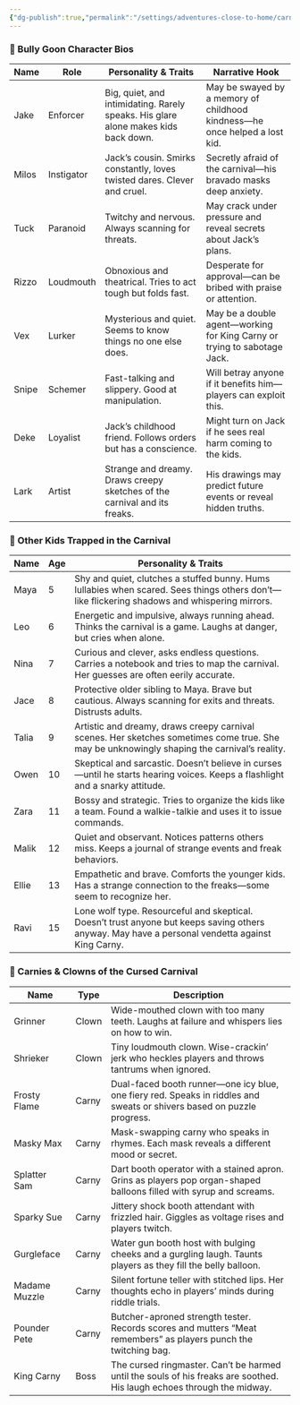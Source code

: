 ```yaml
---
{"dg-publish":true,"permalink":"/settings/adventures-close-to-home/carnival/carnies-and-kidz/"}
---
```


### 🧨 Bully Goon Character Bios

| Name  | Role       | Personality & Traits                                                               | Narrative Hook                                                             |
| ----- | ---------- | ---------------------------------------------------------------------------------- | -------------------------------------------------------------------------- |
| Jake  | Enforcer   | Big, quiet, and intimidating. Rarely speaks. His glare alone makes kids back down. | May be swayed by a memory of childhood kindness—he once helped a lost kid. |
| Milos | Instigator | Jack’s cousin. Smirks constantly, loves twisted dares. Clever and cruel.           | Secretly afraid of the carnival—his bravado masks deep anxiety.            |
| Tuck  | Paranoid   | Twitchy and nervous. Always scanning for threats.                                  | May crack under pressure and reveal secrets about Jack’s plans.            |
| Rizzo | Loudmouth  | Obnoxious and theatrical. Tries to act tough but folds fast.                       | Desperate for approval—can be bribed with praise or attention.             |
| Vex   | Lurker     | Mysterious and quiet. Seems to know things no one else does.                       | May be a double agent—working for King Carny or trying to sabotage Jack.   |
| Snipe | Schemer    | Fast-talking and slippery. Good at manipulation.                                   | Will betray anyone if it benefits him—players can exploit this.            |
| Deke  | Loyalist   | Jack’s childhood friend. Follows orders but has a conscience.                      | Might turn on Jack if he sees real harm coming to the kids.                |
| Lark  | Artist     | Strange and dreamy. Draws creepy sketches of the carnival and its freaks.          | His drawings may predict future events or reveal hidden truths.            |
### 🎠 Other Kids Trapped in the Carnival

| Name  | Age | Personality & Traits |
|-------|-----|----------------------|
| Maya  | 5   | Shy and quiet, clutches a stuffed bunny. Hums lullabies when scared. Sees things others don’t—like flickering shadows and whispering mirrors. |
| Leo   | 6   | Energetic and impulsive, always running ahead. Thinks the carnival is a game. Laughs at danger, but cries when alone. |
| Nina  | 7   | Curious and clever, asks endless questions. Carries a notebook and tries to map the carnival. Her guesses are often eerily accurate. |
| Jace  | 8   | Protective older sibling to Maya. Brave but cautious. Always scanning for exits and threats. Distrusts adults. |
| Talia | 9   | Artistic and dreamy, draws creepy carnival scenes. Her sketches sometimes come true. She may be unknowingly shaping the carnival’s reality. |
| Owen  | 10  | Skeptical and sarcastic. Doesn’t believe in curses—until he starts hearing voices. Keeps a flashlight and a snarky attitude. |
| Zara  | 11  | Bossy and strategic. Tries to organize the kids like a team. Found a walkie-talkie and uses it to issue commands. |
| Malik | 12  | Quiet and observant. Notices patterns others miss. Keeps a journal of strange events and freak behaviors. |
| Ellie | 13  | Empathetic and brave. Comforts the younger kids. Has a strange connection to the freaks—some seem to recognize her. |
| Ravi  | 15  | Lone wolf type. Resourceful and skeptical. Doesn’t trust anyone but keeps saving others anyway. May have a personal vendetta against King Carny. |


### 🎪 Carnies & Clowns of the Cursed Carnival

| Name          | Type  | Description                                                                                                            |
| ------------- | ----- | ---------------------------------------------------------------------------------------------------------------------- |
| Grinner       | Clown | Wide-mouthed clown with too many teeth. Laughs at failure and whispers lies on how to win.                             |
| Shrieker      | Clown | Tiny loudmouth clown. Wise-crackin’ jerk who heckles players and throws tantrums when ignored.                         |
| Frosty Flame  | Carny | Dual-faced booth runner—one icy blue, one fiery red. Speaks in riddles and sweats or shivers based on puzzle progress. |
| Masky Max     | Carny | Mask-swapping carny who speaks in rhymes. Each mask reveals a different mood or secret.                                |
| Splatter Sam  | Carny | Dart booth operator with a stained apron. Grins as players pop organ-shaped balloons filled with syrup and screams.    |
| Sparky Sue    | Carny | Jittery shock booth attendant with frizzled hair. Giggles as voltage rises and players twitch.                         |
| Gurgleface    | Carny | Water gun booth host with bulging cheeks and a gurgling laugh. Taunts players as they fill the belly balloon.          |
| Madame Muzzle | Carny | Silent fortune teller with stitched lips. Her thoughts echo in players’ minds during riddle trials.                    |
| Pounder Pete  | Carny | Butcher-aproned strength tester. Records scores and mutters “Meat remembers” as players punch the twitching bag.       |
| King Carny    | Boss  | The cursed ringmaster. Can’t be harmed until the souls of his freaks are soothed. His laugh echoes through the midway. |
